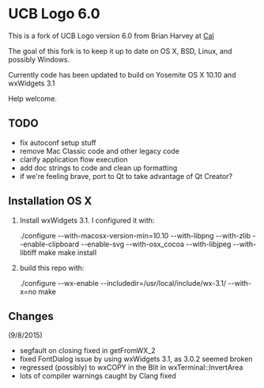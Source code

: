 # UCB Logo 6.0

This is a fork of UCB Logo version 6.0 from Brian Harvey at [Cal](https://www.cs.berkeley.edu/~bh/logo.html)

The goal of this fork is to keep it up to date on OS X, BSD, Linux, 
and possibly Windows.

Currently code has been updated to build on Yosemite OS X 10.10 
and wxWidgets 3.1 

Help welcome.

## TODO

* fix autoconf setup stuff
* remove Mac Classic code and other legacy code
* clarify application flow execution
* add doc strings to code and clean up formatting
* if we're feeling brave, port to Qt to take advantage of Qt Creator?

## Installation OS X

1. Install wxWidgets 3.1.  I configured it with:

    ./configure --with-macosx-version-min=10.10 --with-libpng --with-zlib --enable-clipboard --enable-svg --with-osx_cocoa --with-libjpeg --with-libtiff
    make
    make install

2. build this repo with:

    ./configure --wx-enable --includedir=/usr/local/include/wx-3.1/ --with-x=no
    make


## Changes
(9/8/2015)
* segfault on closing fixed in getFromWX_2
* fixed FontDialog issue by using wxWidgets 3.1, as 3.0.2 seemed broken
* regressed (possibly) to wxCOPY in the Blit in wxTerminal::InvertArea
* lots of compiler warnings caught by Clang fixed


